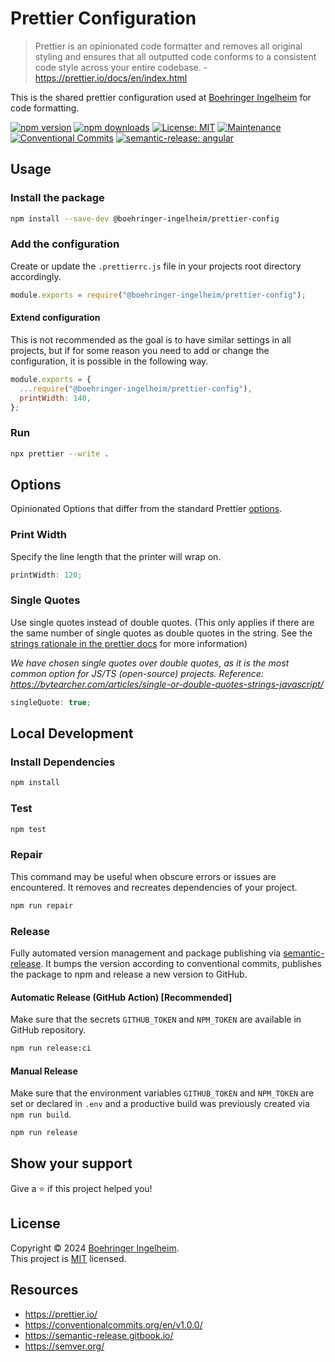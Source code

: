 # Prettier Configuration

> Prettier is an opinionated code formatter and removes all original styling and ensures that all outputted code conforms to a consistent code style across your entire codebase. - <https://prettier.io/docs/en/index.html>

This is the shared prettier configuration used at [Boehringer Ingelheim](https://github.com/orgs/Boehringer-Ingelheim) for code formatting.

[![npm version](https://img.shields.io/npm/v/@boehringer-ingelheim/prettier-config?style=for-the-badge)](https://www.npmjs.com/package/@boehringer-ingelheim/prettier-config)
[![npm downloads](https://img.shields.io/npm/dm/@boehringer-ingelheim/prettier-config?style=for-the-badge)](https://www.npmjs.com/package/@boehringer-ingelheim/prettier-config)
[![License: MIT](https://img.shields.io/badge/License-MIT-green.svg?style=for-the-badge)](https://github.com/boehringer-ingelheim/prettier-config/blob/master/LICENSE)
[![Maintenance](https://img.shields.io/badge/Maintained%3F-yes-green.svg?style=for-the-badge)](https://github.com/boehringer-ingelheim/prettier-config/graphs/commit-activity)
[![Conventional Commits](https://img.shields.io/badge/Conventional%20Commits-1.0.0-green.svg?logo=conventional-commits&style=for-the-badge)](https://conventionalcommits.org)
[![semantic-release: angular](https://img.shields.io/badge/semantic--release-angular-494949?logo=semantic-release&style=for-the-badge)](https://github.com/semantic-release/semantic-release)

## Usage

### Install the package

```sh
npm install --save-dev @boehringer-ingelheim/prettier-config
```

### Add the configuration

Create or update the `.prettierrc.js` file in your projects root directory accordingly.

```js
module.exports = require("@boehringer-ingelheim/prettier-config");
```

#### Extend configuration

This is not recommended as the goal is to have similar settings in all projects, but if for some reason you need to add or change the configuration, it is possible in the following way.

```js
module.exports = {
  ...require("@boehringer-ingelheim/prettier-config"),
  printWidth: 140,
};
```

### Run

```sh
npx prettier --write .
```

## Options

Opinionated Options that differ from the standard Prettier [options](https://prettier.io/docs/en/options.html).

### Print Width

Specify the line length that the printer will wrap on.

```js
printWidth: 120;
```

### Single Quotes

Use single quotes instead of double quotes. (This only applies if there are the same number of single quotes as double quotes in the string. See the [strings rationale in the prettier docs](https://prettier.io/docs/en/rationale#strings) for more information)

*We have chosen single quotes over double quotes, as it is the most common option for JS/TS (open-source) projects. Reference: <https://bytearcher.com/articles/single-or-double-quotes-strings-javascript/>*

```js
singleQuote: true;
```

## Local Development

### Install Dependencies

```sh
npm install
```

### Test

```sh
npm test
```

### Repair

This command may be useful when obscure errors or issues are encountered. It removes and recreates dependencies of your project.

```sh
npm run repair
```

### Release

Fully automated version management and package publishing via [semantic-release](https://github.com/semantic-release). It bumps the version according to conventional commits, publishes the package to npm and release a new version to GitHub.

#### Automatic Release (GitHub Action) [Recommended]

Make sure that the secrets `GITHUB_TOKEN` and `NPM_TOKEN` are available in GitHub repository.

```sh
npm run release:ci
```

#### Manual Release

Make sure that the environment variables `GITHUB_TOKEN` and `NPM_TOKEN` are set or declared in `.env` and a productive build was previously created via `npm run build`.

```sh
npm run release
```

## Show your support

Give a ⭐️ if this project helped you!

## License

Copyright © 2024 [Boehringer Ingelheim](https://github.com/boehringer-ingelheim).\
This project is [MIT](https://github.com/boehringer-ingelheim/prettier-config/blob/master/LICENSE) licensed.

## Resources

- <https://prettier.io/>
- <https://conventionalcommits.org/en/v1.0.0/>
- <https://semantic-release.gitbook.io/>
- <https://semver.org/>
